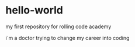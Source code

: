 # hello-world
my first repository for rolling code academy

i´m a doctor trying to change my career into coding
